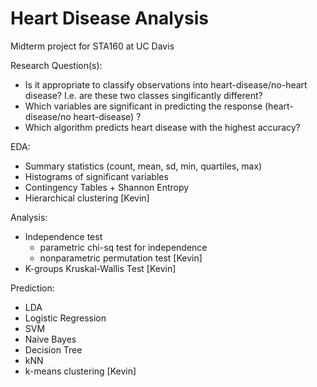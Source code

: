 # Heart Disease Analysis

Midterm project for STA160 at UC Davis

Research Question(s):
- Is it appropriate to classify observations into heart-disease/no-heart disease? I.e. are these two classes singificantly different?
- Which variables are significant in predicting the response (heart-disease/no heart-disease) ? 
- Which algorithm predicts heart disease with the highest accuracy?

EDA:
- Summary statistics (count, mean, sd, min, quartiles, max)
- Histograms of significant variables
- Contingency Tables + Shannon Entropy
- Hierarchical clustering [Kevin]

Analysis:
- Independence test 
   -  parametric chi-sq test for independence 
   -  nonparametric permutation test [Kevin]
- K-groups Kruskal-Wallis Test [Kevin]

Prediction: 
- LDA
- Logistic Regression
- SVM
- Naive Bayes
- Decision Tree
- kNN 
- k-means clustering [Kevin]
